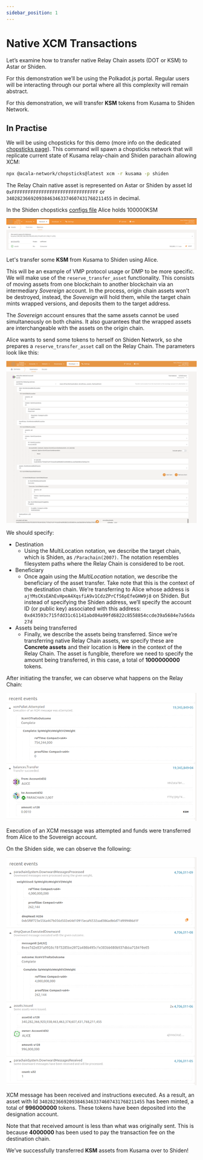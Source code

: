 ```yaml
---
sidebar_position: 1
---
```


# Native XCM Transactions

Let’s examine how to transfer native Relay Chain assets (DOT or KSM) to Astar or Shiden.

For this demonstration we’ll be using the Polkadot.js portal. Regular users will be interacting through our portal where all this complexity will remain abstract. 

For this demonstration, we will transfer **KSM** tokens from Kusama to Shiden Network.

## In Practise

We will be using chopsticks for this demo (more info on the dedicated [chopsticks page](https://docs.astar.network/docs/build/environment/chopsticks.md)).
This command will spawn a chopsticks network that will replicate current state of Kusama relay-chain and Shiden parachain allowing XCM:

```bash
npx @acala-network/chopsticks@latest xcm -r kusama -p shiden
```

The Relay Chain native asset is represented on Astar or Shiden by asset Id `0xFFFFFFFFFFFFFFFFFFFFFFFFFFFFFFFF` or `340282366920938463463374607431768211455` in decimal.

In the Shiden chopsticks [configs file](https://github.com/AcalaNetwork/chopsticks/blob/97b42a16d9f3fb32069eb2c19e05d7b80e250c3c/configs/shiden.yml#L25) Alice holds 100000KSM

![1](img/1.png)

Let's transfer some **KSM** from Kusama to Shiden using Alice.

This will be an example of VMP protocol usage or DMP to be more specific. We will make use of the `reserve_transfer_asset` functionality. This consists of moving assets from one blockchain to another blockchain via an intermediary *Sovereign* account. In the process, origin chain assets won’t be destroyed, instead, the *Sovereign* will hold them, while the target chain mints wrapped versions, and deposits them to the target address.

The *Sovereign* account ensures that the same assets cannot be used simultaneously on both chains. It also guarantees that the wrapped assets are interchangeable with the assets on the origin chain.

Alice wants to send some tokens to herself on Shiden Network, so she prepares a `reserve_transfer_asset` call on the Relay Chain. The parameters look like this:

![XCM message to send KSM from Kusama to Shiden via reserveAssetTransfer](img/2.png)

We should specify:

- Destination
  - Using the MultiLocation notation, we describe the target chain, which is Shiden, as `/Parachain(2007)`. The notation resembles filesystem paths where the Relay Chain is considered to be root.
- Beneficiary
  - Once again using the *MultiLocation* notation, we describe the beneficiary of the asset transfer. Take note that this is the context of the destination chain. We’re transferring to Alice whose address is `ajYMsCKsEAhEvHpeA4XqsfiA9v1CdzZPrCfS6pEfeGHW9j8` on Shiden. But instead of specifying the Shiden address, we’ll specify the account ID (or public key) associated with this address: `0xd43593c715fdd31c61141abd04a99fd6822c8558854ccde39a5684e7a56da27d`
- Assets being transferred
  - Finally, we describe the assets being transferred. Since we’re transferring native Relay Chain assets, we specify these are **Concrete assets** and their location is **Here** in the context of the Relay Chain. The asset is fungible, therefore we need to specify the amount being transferred, in this case, a total of **1000000000** tokens.

After initiating the transfer, we can observe what happens on the Relay Chain:

![Execution of an XCM message was attempted and funds were transferred from Alice to the Sovereign account.](img/3.png)

Execution of an XCM message was attempted and funds were transferred from Alice to the Sovereign account.

On the Shiden side, we can observe the following:

![4](img/4.png)

XCM message has been received and instructions executed. As a result, an asset with Id `340282366920938463463374607431768211455` has been minted, a total of **996000000** tokens. These tokens have been deposited into the designation account.

Note that that received amount is less than what was originally sent. This is because **4000000** has been used to pay the transaction fee on the destination chain.

We’ve successfully transferred **KSM** assets from Kusama over to Shiden!
